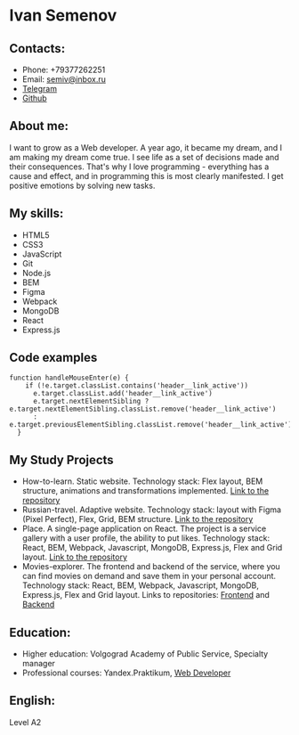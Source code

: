 # Ivan Semenov

## Contacts:
* Phone: +79377262251
* Email: semiv@inbox.ru
* [Telegram](https://t.me/beren345)
* [Github](https://github.com/dhoine345)

## About me:
I want to grow as a Web developer. A year ago, it became my dream, and I am making my dream come true.
I see life as a set of decisions made and their consequences. That's why I love programming - everything has a cause and effect, and in programming this is most clearly manifested.
I get positive emotions by solving new tasks.

## My skills:
* HTML5
* CSS3
* JavaScript
* Git
* Node.js
* BEM
* Figma
* Webpack
* MongoDB
* React
* Express.js

## Code examples
```
function handleMouseEnter(e) {
    if (!e.target.classList.contains('header__link_active'))
      e.target.classList.add('header__link_active')
      e.target.nextElementSibling ? e.target.nextElementSibling.classList.remove('header__link_active')
      : e.target.previousElementSibling.classList.remove('header__link_active')
  }
```
## My Study Projects
* How-to-learn. Static website. Technology stack: Flex layout, BEM structure, animations and transformations implemented.
[Link to the repository](https://github.com/dhoine345/how-to-learn)
* Russian-travel. Adaptive website. Technology stack: layout with Figma (Pixel Perfect), Flex, Grid, BEM structure.
[Link to the repository](https://github.com/dhoine345/russian-travel) 
* Place. A single-page application on React. The project is a service gallery with a user profile, the ability to put likes. Technology stack: React, BEM, Webpack, Javascript, MongoDB, Express.js, Flex and Grid layout.
[Link to the repository](https://github.com/dhoine345/react-mesto-api-full)
* Movies-explorer. The frontend and backend of the service, where you can find movies on demand and save them in your personal account. Technology stack: React, BEM, Webpack, Javascript, MongoDB, Express.js, Flex and Grid layout.
Links to repositories:
[Frontend](https://github.com/dhoine345/movies-explorer-frontend) and [Backend](https://github.com/dhoine345/movies-explorer-api)

## Education: 
* Higher education: Volgograd Academy of Public Service, Specialty manager
* Professional courses: Yandex.Praktikum, [Web Developer](https://practicum.yandex.ru/web/)

## English: 
Level A2
